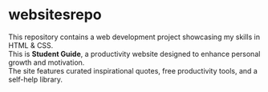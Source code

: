 # websitesrepo
This repository contains a web development project showcasing my skills in HTML & CSS.<br>
This is <strong>Student Guide</strong>, a productivity website designed to enhance personal growth and motivation.  
The site features curated inspirational quotes, free productivity tools, and a self-help library.
